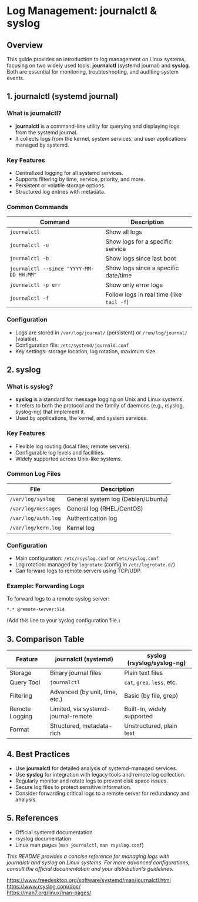 # Log Management: journalctl & syslog

## Overview

This guide provides an introduction to log management on Linux systems, focusing on two widely used tools: **journalctl** (systemd journal) and **syslog**. Both are essential for monitoring, troubleshooting, and auditing system events.

## 1. journalctl (systemd journal)

### What is journalctl?

- **journalctl** is a command-line utility for querying and displaying logs from the systemd journal.
- It collects logs from the kernel, system services, and user applications managed by systemd.

### Key Features

- Centralized logging for all systemd services.
- Supports filtering by time, service, priority, and more.
- Persistent or volatile storage options.
- Structured log entries with metadata.

### Common Commands

| Command                                 | Description                                  |
|------------------------------------------|----------------------------------------------|
| `journalctl`                            | Show all logs                                |
| `journalctl -u `                | Show logs for a specific service             |
| `journalctl -b`                         | Show logs since last boot                    |
| `journalctl --since "YYYY-MM-DD HH:MM"` | Show logs since a specific date/time         |
| `journalctl -p err`                     | Show only error logs                         |
| `journalctl -f`                         | Follow logs in real time (like `tail -f`)    |

### Configuration

- Logs are stored in `/var/log/journal/` (persistent) or `/run/log/journal/` (volatile).
- Configuration file: `/etc/systemd/journald.conf`
- Key settings: storage location, log rotation, maximum size.

## 2. syslog

### What is syslog?

- **syslog** is a standard for message logging on Unix and Linux systems.
- It refers to both the protocol and the family of daemons (e.g., rsyslog, syslog-ng) that implement it.
- Used by applications, the kernel, and system services.

### Key Features

- Flexible log routing (local files, remote servers).
- Configurable log levels and facilities.
- Widely supported across Unix-like systems.

### Common Log Files

| File                        | Description                      |
|-----------------------------|----------------------------------|
| `/var/log/syslog`           | General system log (Debian/Ubuntu)|
| `/var/log/messages`         | General log (RHEL/CentOS)        |
| `/var/log/auth.log`         | Authentication log               |
| `/var/log/kern.log`         | Kernel log                       |

### Configuration

- Main configuration: `/etc/rsyslog.conf` or `/etc/syslog.conf`
- Log rotation: managed by `logrotate` (config in `/etc/logrotate.d/`)
- Can forward logs to remote servers using TCP/UDP.

### Example: Forwarding Logs

To forward logs to a remote syslog server:

```
*.* @remote-server:514
```
(Add this line to your syslog configuration file.)

## 3. Comparison Table

| Feature         | journalctl (systemd)         | syslog (rsyslog/syslog-ng)      |
|-----------------|-----------------------------|---------------------------------|
| Storage         | Binary journal files         | Plain text files                |
| Query Tool      | `journalctl`                | `cat`, `grep`, `less`, etc.     |
| Filtering       | Advanced (by unit, time, etc.) | Basic (by file, grep)         |
| Remote Logging  | Limited, via systemd-journal-remote | Built-in, widely supported  |
| Format          | Structured, metadata-rich    | Unstructured, plain text        |

## 4. Best Practices

- Use **journalctl** for detailed analysis of systemd-managed services.
- Use **syslog** for integration with legacy tools and remote log collection.
- Regularly monitor and rotate logs to prevent disk space issues.
- Secure log files to protect sensitive information.
- Consider forwarding critical logs to a remote server for redundancy and analysis.

## 5. References

- Official systemd documentation
- rsyslog documentation
- Linux man pages (`man journalctl`, `man rsyslog.conf`)

*This README provides a concise reference for managing logs with journalctl and syslog on Linux systems. For more advanced configurations, consult the official documentation and your distribution's guidelines.*

 https://www.freedesktop.org/software/systemd/man/journalctl.html  
 https://www.rsyslog.com/doc/  
 https://man7.org/linux/man-pages/
